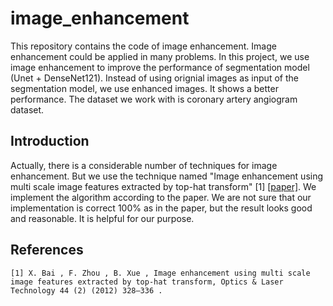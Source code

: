 # image_enhancement
This repository contains the code of image enhancement. Image enhancement could be applied in many problems. In this project, we use image enhancement to improve the performance of segmentation model (Unet + DenseNet121). Instead of using orignial images as input of the segmentation model, we use enhanced images. It shows a better performance. The dataset we work with is coronary artery angiogram dataset.

## Introduction
Actually, there is a considerable number of techniques for image enhancement. But we use the technique named "Image enhancement using multi scale image features extracted
by top-hat transform" [1] [[paper]](https://www.sciencedirect.com/science/article/abs/pii/S0030399211001988). We implement the algorithm according to the paper. We are not sure that our implementation is correct 100% as in the paper, but the result looks good and reasonable. It is helpful for our purpose.

## References
`
[1] X. Bai , F. Zhou , B. Xue , Image enhancement using multi scale image features extracted by top-hat transform, Optics & Laser Technology 44 (2) (2012) 328–336 . 
`

